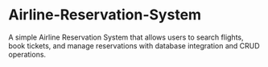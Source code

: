 # Airline-Reservation-System
A simple Airline Reservation System that allows users to search flights, book tickets, and manage reservations with database integration and CRUD operations.

